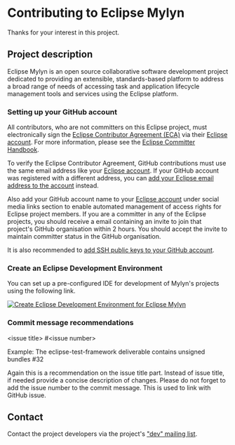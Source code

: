# Contributing to Eclipse Mylyn

Thanks for your interest in this project.

## Project description

Eclipse Mylyn is an open source collaborative software development project dedicated to providing an extensible,
standards-based platform to address a broad range of needs of accessing task and application lifecycle management
tools and services using the Eclipse platform.

### Setting up your GitHub account

All contributors, who are not committers on this Eclipse project,
must electronically sign the [Eclipse Contributor Agreement (ECA)](https://www.eclipse.org/legal/ECA.php)
via their [Eclipse account](https://accounts.eclipse.org/).
For more information, please see the [Eclipse Committer Handbook](https://www.eclipse.org/projects/handbook/#contributing).

To verify the Eclipse Contributor Agreement, GitHub contributions must use the 
same email address like your [Eclipse account](https://accounts.eclipse.org/).
If your GitHub account was registered with a different address, you can [add your Eclipse
email address to the account](https://github.com/settings/emails) instead.

Also add your GitHub account name to your [Eclipse account](https://accounts.eclipse.org/) under social media links section
to enable automated management of access rights for Eclipse project members.
If you are a committer in any of the Eclipse projects, you should receive a email containing an invite to join 
that project's GitHub organisation within 2 hours. You should accept the invite 
to maintain committer status in the GitHub organisation.

It is also recommended to [add SSH public keys to your GitHub account](https://github.com/settings/keys).

### Create an Eclipse Development Environment

You can set up a pre-configured IDE for development of Mylyn's projects using the following link.

[![Create Eclipse Development Environment for Eclipse Mylyn](https://download.eclipse.org/oomph/www/setups/svg/Mylyn.svg)](https://www.eclipse.org/setups/installer/?url=https://raw.githubusercontent.com/eclipse-mylyn/org.eclipse.mylyn/main/org.eclipse.mylyn.releng/oomph/MylynConfiguration.setup&show=true "Click to open Eclipse-Installer Auto Launch or drag onto your running installer's title area")

### Commit message recommendations

  \<issue title\> \#\<issue number\>
  
  Example: The eclipse-test-framework deliverable contains unsigned bundles \#32
  
  Again this is a recommendation on the issue title part. Instead of issue title, if needed provide a concise description of changes. 
  Please do not forget to add the issue number to the commit message. This is used to link with GitHub issue.

## Contact

Contact the project developers via the project's ["dev" mailing list](https://dev.eclipse.org/mailman/listinfo/mylyn-dev).
